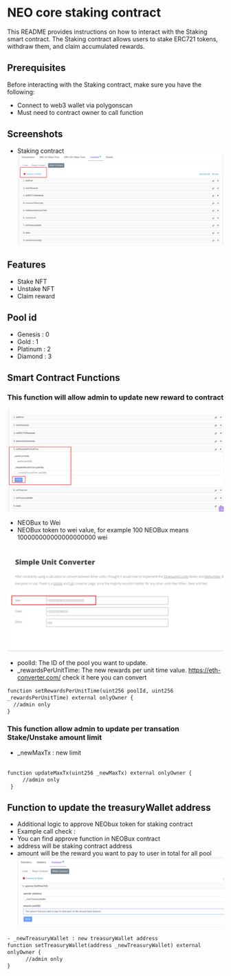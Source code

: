 
# NEO core staking contract

This README provides instructions on how to interact with the Staking smart contract. The Staking contract allows users to stake ERC721 tokens, withdraw them, and claim accumulated rewards.




## Prerequisites

Before interacting with the Staking contract, make sure you have the following:


- Connect to web3 wallet via polygonscan
- Must need to contract owner to call function



## Screenshots
- Staking contract
![Login](https://github.com/sayedex/NE0-stake-contract/blob/master/Screenshot/1.png?raw=true)


## Features

- Stake NFT
- Unstake NFT
- Claim reward


## Pool id 



- Genesis : 0 
- Gold : 1
- Platinum : 2
- Diamond : 3

## Smart Contract Functions



### This function will allow admin to update new reward to contract

![SetReward](https://github.com/sayedex/NE0-stake-contract/blob/master/Screenshot/3.png?raw=true)
- NEOBux to Wei
- NEOBux token to wei value, for example 100 NEOBux means 100000000000000000000 wei

![Wei convert](https://github.com/sayedex/NE0-stake-contract/blob/master/Screenshot/5.png?raw=true)   

 - poolId: The ID of the pool you want to update.
-  _rewardsPerUnitTime: The new rewards per unit time value.  https://eth-converter.com/ check it here you can convert

```solidity
function setRewardsPerUnitTime(uint256 poolId, uint256 _rewardsPerUnitTime) external onlyOwner {
  //admin only
}
```


### This function allow admin to update per transation Stake/Unstake amount limit 
- _newMaxTx : new limit
```solidity

function updateMaxTx(uint256 _newMaxTx) external onlyOwner {
     //admin only
 }

```    

## Function to update the treasuryWallet address
 - Additional logic to approve NEObux token for staking contract
 - Example call check :
 - You can find approve function in NEOBux contract
 - address will be staking contract address
 - amount will be the reward you want to pay to user in total for all pool
 ![approval](https://github.com/sayedex/NE0-stake-contract/blob/master/Screenshot/4.png?raw=true)

```solidity
- _newTreasuryWallet : new treasuryWallet address
function setTreasuryWallet(address _newTreasuryWallet) external onlyOwner {
      //admin only
}

```
